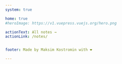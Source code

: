 ```yaml
---
system: true

home: true
#heroImage: https://v1.vuepress.vuejs.org/hero.png

actionText: All notes →
actionLink: /notes/


footer: Made by Maksim Kostromin with ❤️

---
```


<list-markdown-pages :isRow="true"></list-markdown-pages>
